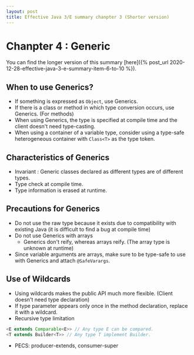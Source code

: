 ```yaml
---
layout: post
title: Effective Java 3/E summary chanpter 3 (Shorter version)
---
```


# Chanpter 4 : Generic

You can find the longer version of this summary [here]({% post_url 2020-12-28-effective-java-3-e-summary-item-6-to-10 %}).

## When to use Generics?
- If something is expressed as `Object`, use Generics.
- If there is a class or method in which type conversion occurs, use Generics. (For methods)
- When using Generics, the type is specified at compile time and the client doesn't need type-casting.
- When using a container of a variable type, consider using a type-safe heterogeneous container with `Class<T>` as the type token.

## Characteristics of Generics
- Invariant : Generic classes declared as different types are of different types.
- Type check at compile time.
- Type information is erased at runtime.

## Precautions for Generics
- Do not use the raw type because it exists due to compatibility with existing Java (it is difficult to find a bug at compile time)
- Do not use Generics with arrays
    - Generics don't reify, whereas arrays reify. (The array type is unknown at runtime)
- Since variable arguments are arrays, make sure to be type-safe to use with Generics and attach `@SafeVarargs`.


## Use of Wildcards
- Using wildcards makes the public API much more flexible. (Client doesn't need type declaration)
- If type parameter appears only once in the method declaration, replace it with a wildcard.
- Recursive type limitation
```java
<E extends Comparable<E>> // Any type E can be compared.
<T extends Builder<T>> // Any type T implement Builder.
```
- PECS: producer-extends, consumer-super